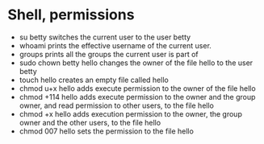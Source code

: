 # Shell, permissions

- su betty switches the current user to the user betty
- whoami prints the effective username of the current user.
- groups prints all the groups the current user is part of
- sudo chown betty hello changes the owner of the file hello to the user betty
- touch hello creates an empty file called hello
- chmod u+x hello adds execute permission to the owner of the file hello
- chmod +114 hello adds execute permission to the owner and the group owner, and read permission to other users, to the file hello
- chmod +x hello adds execution permission to the owner, the group owner and the other users, to the file hello
- chmod 007 hello sets the permission to the file hello

